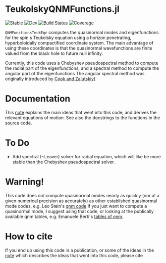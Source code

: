 # TeukolskyQNMFunctions.jl

[![Stable](https://img.shields.io/badge/docs-stable-blue.svg)](https://JLRipley314.github.io/TeukolskyQNMFunctions.jl/stable)
[![Dev](https://img.shields.io/badge/docs-dev-blue.svg)](https://JLRipley314.github.io/TeukolskyQNMFunctions.jl/dev)
[![Build Status](https://github.com/JLRipley314/TeukolskyQNMFunctions.jl/actions/workflows/CI.yml/badge.svg?branch=main)](https://github.com/JLRipley314/TeukolskyQNMFunctions.jl/actions/workflows/CI.yml?query=branch%3Amain)
[![Coverage](https://codecov.io/gh/JLRipley314/TeukolskyQNMFunctions.jl/branch/main/graph/badge.svg)](https://codecov.io/gh/JLRipley314/TeukolskyQNMFunctions.jl)

`QNMFunctionsTeukEqn` computes the quasinormal modes and eigenfunctions 
for the spin s Teukolsky equation
using a horizon penetrating, hyperboloidally compactified coordinate system.
The main advantage of using these coordinates is that the quasinormal
wavefunctions are finite valued from the black hole to future null infinity.

Currently, this code uses a Chebyshev pseudospectral method to compute
the radial part of the eigenfunctions, 
and a spectral method to compute the angular part of the eigenfunctions
The angular spectral method was originally introduced by 
[Cook and Zalutskiy](https://arxiv.org/abs/1410.7698)).

# Documentation

This [note]() explains the main ideas that went into this code,
and derives the relevant equations of motion.
See also the docstrings to the functions in the source code.

# To Do

* Add spectral (~Leaver) solver for radial equation, which will like be
  more stable than the Chebyshev pseudospectral solver. 

# Warning!

This code does *not* compute quasinormal modes nearly as quickly 
(nor at a given numerical precision as accurately) as other established
quasinormal mode codes, e.g. 
Leo Stein's [qnm code](https://github.com/duetosymmetry/qnm)
If you just want to compute a quasinormal mode, I suggest using that code,
or looking at the publically available qnm tables, e.g. 
Emanuele Berti's [tables of qnm](https://pages.jh.edu/eberti2/ringdown/).

# How to cite

If you end up using this code in a publication, or some of the ideas in
the [note]() 
which describes the ideas that went into this code, please cite
```
```

